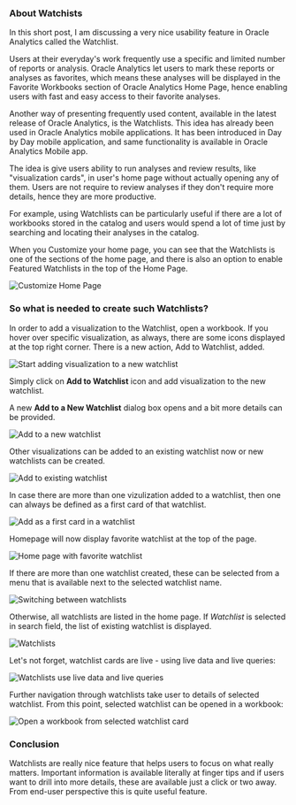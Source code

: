 ### About Watchists

In this short post, I am discussing a very nice usability feature in Oracle Analytics called the Watchlist.

Users at their everyday's work frequently use a specific and limited number of reports or analysis. Oracle Analytics let users to mark these reports or analyses as favorites, which means these analyses will be displayed in the Favorite Workbooks section of Oracle Analytics Home Page, hence enabling users with fast and easy access to their favorite analyses.

Another way of presenting frequently used content, available in the latest release of Oracle Analytics, is the Watchlists. This idea has already been used in Oracle Analytics mobile applications. It has been introduced in Day by Day mobile application, and same functionality is available in Oracle Analytics Mobile app.

The idea is give users ability to run analyses and review results, like "visualization cards", in user's home page without actually opening any of them. Users are not require to review analyses if they don't require more details, hence they are more productive.

For example, using Watchlists can be particularly useful if there are a lot of workbooks stored in the catalog and users would spend a lot of time just by searching and locating their analyses in the catalog.

When you Customize your home page, you can see that the Watchlists is one of the sections of the home page, and there is also an option to enable Featured Watchlists in the top of the Home Page.

![Customize Home Page](https://github.com/zigavaupot/blogger/blob/main/using-watchlists-in-oracle-analytics/images/analytics-home-page.png?raw=true)

### So what is needed to create such Watchlists?

In order to add a visualization to the Watchlist, open a workbook. If you hover over specific visualization, as always, there are some icons displayed at the top right corner. There is a new action, Add to Watchlist, added.

![Start adding visualization to a new watchlist](https://github.com/zigavaupot/blogger/blob/main/using-watchlists-in-oracle-analytics/images/add-to-a-new-watchlist-icon.png?raw=true)

Simply click on **Add to Watchlist** icon and add visualization to the new watchlist.

A new **Add to a New Watchlist** dialog box opens and a bit more details can be provided.

![Add to a new watchlist](https://github.com/zigavaupot/blogger/blob/main/using-watchlists-in-oracle-analytics/images/add-to-a-new-watchlist.png?raw=true)

Other visualizations can be added to an existing watchlist now or new watchlists can be created.

![Add to existing watchlist](https://github.com/zigavaupot/blogger/blob/main/using-watchlists-in-oracle-analytics/images/add-to-existing-watchlist.png?raw=true)

In case there are more than one vizulization added to a watchlist, then one can always be defined as a first card of that watchlist.

![Add as a first card in a watchlist](https://github.com/zigavaupot/blogger/blob/main/using-watchlists-in-oracle-analytics/images/add-as-a-first-card-in-watchlist.png?raw=true)

Homepage will now display favorite watchlist at the top of the page.

![Home page with favorite watchlist](https://github.com/zigavaupot/blogger/blob/main/using-watchlists-in-oracle-analytics/images/home-page-with-favorite-watchlist.png?raw=true)

If there are more than one watchlist created, these can be selected from a menu that is available next to the selected watchlist name.

![Switching between watchlists](https://github.com/zigavaupot/blogger/blob/main/using-watchlists-in-oracle-analytics/images/home-page-with-favorite-watchlist.png?raw=true)

Otherwise, all watchlists are listed in the home page. If *Watchlist* is selected in search field, the list of existing watchlist is displayed. 

![Watchlists](https://github.com/zigavaupot/blogger/blob/main/using-watchlists-in-oracle-analytics/images/watchlists.png?raw=true)

Let's not forget, watchlist cards are live - using live data and live queries:

![Watchlists use live data and live queries](https://github.com/zigavaupot/blogger/blob/main/using-watchlists-in-oracle-analytics/images/live-watchlist.png?raw=true)


Further navigation through watchlists take user to details of selected watchlist. From this point, selected watchlist can be opened in a workbook:

![Open a workbook from selected watchlist card](https://github.com/zigavaupot/blogger/blob/main/using-watchlists-in-oracle-analytics/images/open-workbook-from-watchlist.png?raw=true)

### Conclusion

Watchlists are really nice feature that helps users to focus on what really matters. Important information is available literally at finger tips and if users want to drill into more details, these are available just a click or two away. From end-user perspective this is quite useful feature.